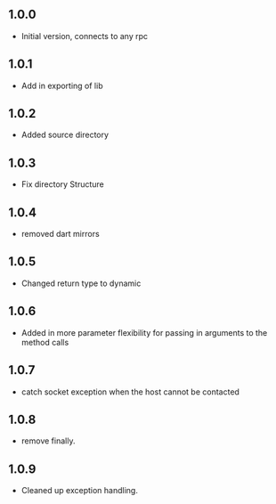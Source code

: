 ## 1.0.0

- Initial version, connects to any rpc

## 1.0.1

- Add in exporting of lib

## 1.0.2

- Added source directory

## 1.0.3

- Fix directory Structure

## 1.0.4

- removed dart mirrors

## 1.0.5

- Changed return type to dynamic

## 1.0.6

- Added in more parameter flexibility for passing in arguments to the method calls

## 1.0.7

- catch socket exception when the host cannot be contacted


## 1.0.8

- remove finally.

## 1.0.9

- Cleaned up exception handling.